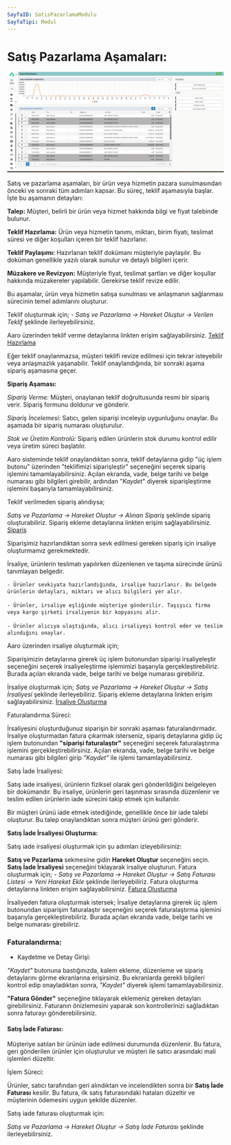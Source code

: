 ```yaml
---
SayfaID: SatisPazarlamaModulu
SayfaTipi: Modul
---
```


# Satış Pazarlama Aşamaları:
![Satış Pazarlama](satis-pazarlama.png "Satış Pazarlama")

Satış ve pazarlama aşamaları, bir ürün veya hizmetin pazara sunulmasından önceki ve sonraki tüm adımları kapsar. Bu süreç, teklif aşamasıyla başlar. İşte bu aşamanın detayları:

**Talep:** Müşteri, belirli bir ürün veya hizmet hakkında bilgi ve fiyat talebinde bulunur.

**Teklif Hazırlama:** Ürün veya hizmetin tanımı, miktarı, birim fiyatı, teslimat süresi ve diğer koşulları içeren bir teklif hazırlanır.

**Teklif Paylaşımı:** Hazırlanan teklif dokümanı müşteriyle paylaşılır. Bu doküman genellikle yazılı olarak sunulur ve detaylı bilgileri içerir.

**Müzakere ve Revizyon:** Müşteriyle fiyat, teslimat şartları ve diğer koşullar hakkında müzakereler yapılabilir. Gerekirse teklif revize edilir.

Bu aşamalar, ürün veya hizmetin satışa sunulması ve anlaşmanın sağlanması sürecinin temel adımlarını oluşturur.

Teklif oluşturmak için;	
	- *Satış ve Pazarlama -> Hareket Oluştur -> Verilen Teklif* şeklinde ilerleyebilirsiniz.

Aaro üzerinden teklif verme detaylarına linkten erişim sağlayabilirsiniz. [Teklif Hazırlama](../TemelHareketler/VerilenTeklif.md)

Eğer teklif onaylanmazsa, müşteri teklifi revize edilmesi için tekrar isteyebilir veya anlaşmazlık yaşanabilir. Teklif onaylandığında, bir sonraki aşama sipariş aşamasına geçer.

**Sipariş Aşaması:**

*Sipariş Verme:* Müşteri, onaylanan teklif doğrultusunda resmi bir sipariş verir. Sipariş formunu doldurur ve gönderir.

*Sipariş İncelemesi:* Satıcı, gelen siparişi inceleyip uygunluğunu onaylar. Bu aşamada bir sipariş numarası oluşturulur.

*Stok ve Üretim Kontrolü:* Sipariş edilen ürünlerin stok durumu kontrol edilir veya üretim süreci başlatılır.

Aaro sisteminde teklif onaylandıktan sonra, teklif detaylarına gidip "üç işlem butonu" üzerinden "teklifimizi siparişleştir" seçeneğini seçerek sipariş işlemini tamamlayabilirsiniz. Açılan ekranda, vade, belge tarihi ve belge numarası gibi bilgileri girebilir, ardından "*Kaydet*" diyerek siparişleştirme işlemini başarıyla tamamlayabilirsiniz.

Teklif verilmeden sipariş alındıysa;

*Satış ve Pazarlama -> Hareket Oluştur -> Alınan Sipariş* şeklinde sipariş oluşturabiliriz.
Sipariş ekleme detaylarına linkten erişim sağlayabilirsiniz. [Sipariş](../TemelOzellikler/AlinanSipariş.md)

Siparişimiz hazırlandıktan sonra sevk edilmesi gereken sipariş için irsaliye oluşturmamız gerekmektedir.

İrsaliye, ürünlerin teslimatı yapılırken düzenlenen ve taşıma sürecinde ürünü tanımlayan belgedir.

	- Ürünler sevkiyata hazırlandığında, irsaliye hazırlanır. Bu belgede ürünlerin detayları, miktarı ve alıcı bilgileri yer alır.

	- Ürünler, irsaliye eşliğinde müşteriye gönderilir. Taşıyıcı firma veya kargo şirketi irsaliyenin bir kopyasını alır.

	- Ürünler alıcıya ulaştığında, alıcı irsaliyeyi kontrol eder ve teslim alındığını onaylar.

Aaro üzerinden irsaliye oluşturmak için;

Siparişimizin detaylarına girerek üç işlem butonundan siparişi irsaliyeleştir seçeneğini seçerek irsaliyeleştirme işlemimizi başarıyla gerçekleştirebiliriz.
Burada açılan ekranda vade, belge tarihi ve belge numarası girebiliriz.

İrsaliye oluşturmak için;
	*Satış ve Pazarlama -> Hareket Oluştur -> Satış İrsaliyesi* şeklinde ilerleyebiliriz.
Sipariş ekleme detaylarına linkten erişim sağlayabilirsiniz. [İrsaliye Oluşturma](../TemelOzellikler/SatisIrsaliyesi.md)

Faturalandırma Süreci:

İrsaliyesini oluşturduğunuz siparişin bir sonraki aşaması faturalandırmadır. İrsaliye oluşturmadan fatura çıkarmak isterseniz, sipariş detaylarına gidip üç işlem butonundan **"siparişi faturalaştır"** seçeneğini seçerek faturalaştırma işlemini gerçekleştirebilirsiniz. Açılan ekranda, vade, belge tarihi ve belge numarası gibi bilgileri girip *"*Kaydet*"* ile işlemi tamamlayabilirsiniz.

Satış İade İrsaliyesi:

Satış iade irsaliyesi, ürünlerin fiziksel olarak geri gönderildiğini belgeleyen bir dokümandır. Bu irsaliye, ürünlerin geri taşınması sırasında düzenlenir ve teslim edilen ürünlerin iade sürecini takip etmek için kullanılır.

Bir müşteri ürünü iade etmek istediğinde, genellikle önce bir iade talebi oluşturur. Bu talep onaylandıktan sonra müşteri ürünü geri gönderir.

**Satış İade İrsaliyesi Oluşturma:**

Satış iade irsaliyesi oluşturmak için şu adımları izleyebilirsiniz:

**Satış ve Pazarlama** sekmesine gidin
**Hareket Oluştur** seçeneğini seçin.
**Satış İade İrsaliyesi** seçeneğini tıklayarak irsaliye oluşturun.
Fatura oluşturmak için;
	- *Satış ve Pazarlama -> Hareket Oluştur -> Satış Faturası Listesi -> Yeni Hareket Ekle* şeklinde ilerleyebiliriz.
Fatura oluşturma detaylarına linkten erişim sağlayabilirsiniz. [Fatura Oluşturma](../TemelOzellikler/SatisFaturasi.md)

İrsaliyeden fatura oluşturmak istersek;
İrsaliye detaylarına girerek üç işlem butonundan siparişim faturalaştır seçeneğini seçerek faturalaştırma işlemini başarıyla gerçekleştirebiliriz.
Burada açılan ekranda vade, belge tarihi ve belge numarası girebiliriz.

### Faturalandırma:

* Kaydetme ve Detay Girişi: 

*"*Kaydet*"* butonuna bastığınızda, kalem ekleme, düzenleme ve sipariş detaylarını görme ekranlarına erişirsiniz.
Bu ekranlarda gerekli bilgileri kontrol edip onayladıktan sonra, *"*Kaydet*"* diyerek işlemi tamamlayabilirsiniz.

**"Fatura Gönder"** seçeneğine tıklayarak eklemeniz gereken detayları girebilirsiniz.
Faturanın önizlemesini yaparak son kontrollerinizi sağladıktan sonra faturayı gönderebilirsiniz.

#### Satış İade Faturası:
 Müşteriye satılan bir ürünün iade edilmesi durumunda düzenlenir. Bu fatura, geri gönderilen ürünler için oluşturulur ve müşteri ile satıcı arasındaki mali işlemleri düzeltir.

İşlem Süreci:

Ürünler, satıcı tarafından geri alındıktan ve incelendikten sonra bir **Satış İade Faturası** kesilir.
Bu fatura, ilk satış faturasındaki hataları düzeltir ve müşterinin ödemesini uygun şekilde düzenler.

Satış iade faturası oluşturmak için:

*Satış ve Pazarlama -> Hareket Oluştur ->
Satış İade Faturası* şeklinde ilerleyebilirsiniz.
